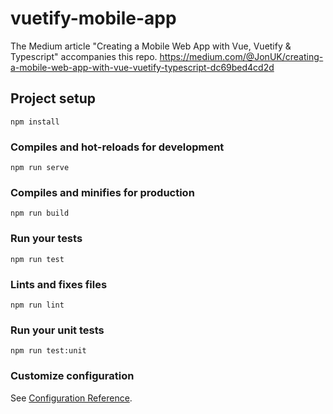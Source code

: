 # vuetify-mobile-app
The Medium article "Creating a Mobile Web App with Vue, Vuetify & Typescript" accompanies this repo.
https://medium.com/@JonUK/creating-a-mobile-web-app-with-vue-vuetify-typescript-dc69bed4cd2d

## Project setup
```
npm install
```

### Compiles and hot-reloads for development
```
npm run serve
```

### Compiles and minifies for production
```
npm run build
```

### Run your tests
```
npm run test
```

### Lints and fixes files
```
npm run lint
```

### Run your unit tests
```
npm run test:unit
```

### Customize configuration
See [Configuration Reference](https://cli.vuejs.org/config/).
